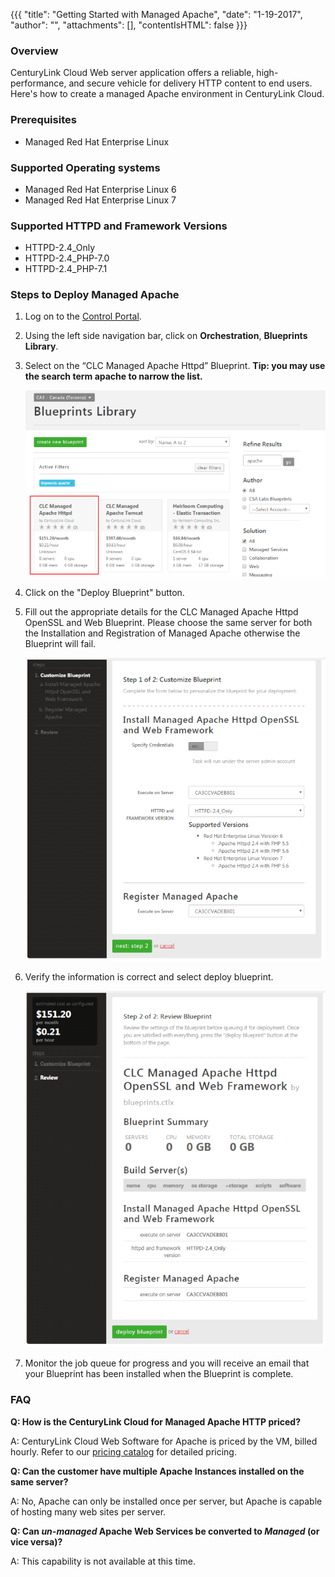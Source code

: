 {{{
  "title": "Getting Started with Managed Apache",
  "date": "1-19-2017",
  "author": "",
  "attachments": [],
  "contentIsHTML": false
}}}

### Overview
CenturyLink Cloud Web server application offers a reliable, high-performance, and secure vehicle for delivery HTTP content to end users. Here's how to create a managed Apache environment in CenturyLink Cloud.

### Prerequisites
* Managed Red Hat Enterprise Linux

### Supported Operating systems
* Managed Red Hat Enterprise Linux 6
* Managed Red Hat Enterprise Linux 7

### Supported HTTPD and Framework Versions

* HTTPD-2.4_Only
* HTTPD-2.4_PHP-7.0
* HTTPD-2.4_PHP-7.1

### Steps to Deploy Managed Apache
1. Log on to the [Control Portal](//control.ctl.io/).

2. Using the left side navigation bar, click on **Orchestration**, **Blueprints Library**.

3. Select on the “CLC Managed Apache Httpd” Blueprint. **Tip: you may use the search term apache to narrow the list.**

    ![Managed apache blueprint](../images/getting-started-with-managed-apache-01.png)

4. Click on the "Deploy Blueprint" button.

5. Fill out the appropriate details for the CLC Managed Apache Httpd OpenSSL and Web Blueprint. Please choose the same server for both the Installation and Registration of Managed Apache otherwise the Blueprint will fail.

    ![managed apache step 2](../images/getting-started-with-managed-apache-02.png)

6. Verify the information is correct and select deploy blueprint.

    ![managed apache deploy](../images/getting-started-with-managed-apache-03.png)

7. Monitor the job queue for progress and you will receive an email that your Blueprint has been installed when the Blueprint is complete.

### FAQ

**Q: How is the CenturyLink Cloud for Managed Apache HTTP priced?**

A: CenturyLink Cloud Web Software for Apache is priced by the VM, billed hourly. Refer to our [pricing catalog](//www.ctl.io/pricing) for detailed pricing.

**Q: Can the customer have multiple Apache Instances installed on the same server?**

A: No, Apache can only be installed once per server, but Apache is capable of hosting many web sites per server.

**Q: Can *un-managed* Apache Web Services be converted to *Managed* (or vice versa)?**

A: This capability is not available at this time.
